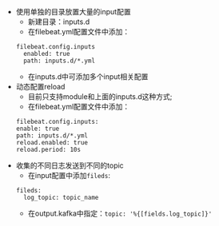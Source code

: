 * 使用单独的目录放置大量的input配置
  * 新建目录：inputs.d
  * 在filebeat.yml配置文件中添加：
  ```
  filebeat.config.inputs
    enabled: true
    path: inputs.d/*.yml
  ```
  * 在inputs.d中可添加多个input相关配置
* 动态配置reload
  * 目前只支持module和上面的inputs.d这种方式;
  * 在filebeat.yml配置文件中添加：
  ```
  filebeat.config.inputs:
  enable: true
  path: inputs.d/*.yml
  reload.enabled: true
  reload.period: 10s
  ```
* 收集的不同日志发送到不同的topic
  * 在input配置中添加`fileds`:
  ```
  fileds:
    log_topic: topic_name
  ```
  * 在output.kafka中指定：`topic: '%{[fields.log_topic]}'`
  
